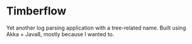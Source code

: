 # Timberflow

Yet another log parsing application with a tree-related name. Built using Akka + Java8, mostly because I wanted to.